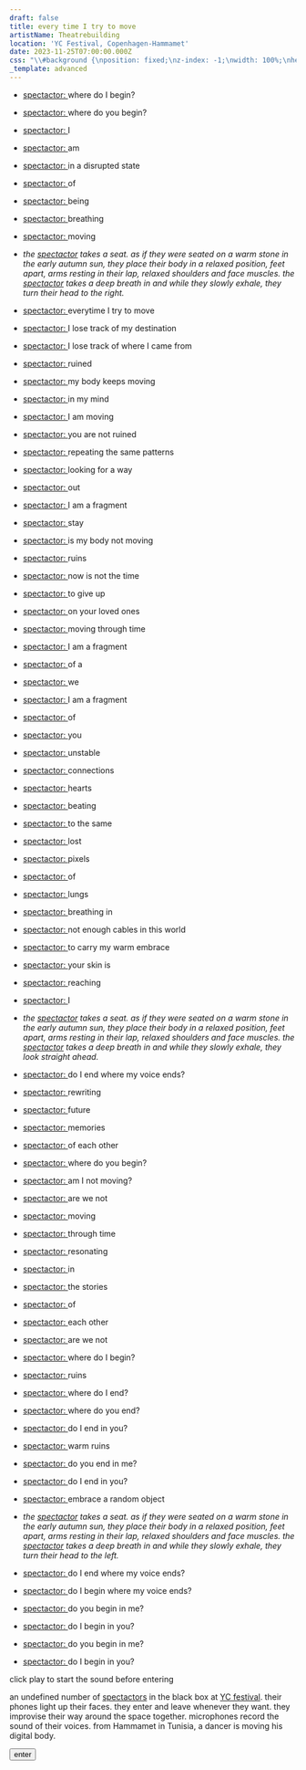 ```yaml
---
draft: false
title: every time I try to move
artistName: Theatrebuilding
location: 'YC Festival, Copenhagen-Hammamet'
date: 2023-11-25T07:00:00.000Z
css: "\\#background {\nposition: fixed;\nz-index: -1;\nwidth: 100%;\nheight: 100%;\nbackground: white;\ntransition: all 1s ease;\n}\n\n\\#welcome-screen {\ndisplay: flex;\nposition: fixed;\nflex-direction: column;\nalign-items: center;\njustify-content: center;\nleft: 0;\ntop: 0;\nheight: 100vh;\nwidth: 100vw;\nbackground-color: white;\nz-index: 5;\n}\n\n\\#startVideo {\nmargin: 25px;\nwidth: 100px;\nheight: 100px;\n}\n\n\\#text-container {\nposition: fixed;\ntop: 0;\nleft: 0;\nwidth: 100vw;\nmargin-left: 20px;\n\n```\nz-index: 2;\n```\n\n}\n\n\\#container {\nposition: absolute;\nheight: 100vh;\noverflow-y: scroll;\npadding-right: 10vw;\n\n}\n\nul{\nlist-style-type: none;\npadding: 0px;\n}\n\nli {\nfont-size: 4vw;\ncolor: black;\ntext-decoration: none;\n}\n\n\\#canvas {\nposition: fixed;\nz-index: 3;\\\npointer-events: none;\nbottom: 0;\nleft: 0;\nwidth: 100vw;\nheight: 100vh;\ntransform: scaleX(-1);\ntransition: all 1s ease;\n}\n\n\\#vimeo-container {\nposition: fixed;\nz-index: 1;\\\npointer-events: none;\ntop: 0;\nleft: 0;\nheight: 100vh;\nwidth: auto;\ntransition: all 1s ease;\n}\n\ni {\nfont-style: italic;\n}\n\nhtml, body {\nmargin: 0;\npadding: 0;\nheight: 100%;\nwidth: 100%;\noverflow: hidden;\n}\n\n```\n\t  /* unvisited link */\n```\n\na:link {\ncolor: black;\ntext-decoration: none;\n}\n\n/\\* visited link \\*/\na:visited {\ncolor: black;\ntext-decoration: none;\n}\n\n/\\* mouse over link \\*/\na:hover {\ncolor: white;\ntext-decoration: none;\n}\n\n/\\* selected link \\*/\na:active {\ncolor: black;\ntext-decoration: none;\n\n}\n\\#welcomeText{\nfont-size: 28px;\nfont-style: italic;\nmargin-left: 10vw;\nmargin-right: 10vw;\nmargin-top: 25px;\nmargin-bottom: 25px;\n}\n\n\\#enterPerformance {\nwidth: 150px;\nheight: 100px;\nfont-size: 18px;\n}\n"
_template: advanced
---
```


<script src="https://player.vimeo.com/api/player.js"></script>    

<div id="text-container">
    <div class="block" id="container">
        <ul data-current="0">
            <li><p><a href="https://en.wiktionary.org/wiki/spect-actor" target="_blank">spectactor: </a>where do I begin?</p></li>
            <li><p><a href="https://en.wiktionary.org/wiki/spect-actor" target="_blank">spectactor: </a>where do you begin?</p></li>
            <li><p><a href="https://en.wiktionary.org/wiki/spect-actor" target="_blank">spectactor: </a>I</p></li>
            <li><p><a href="https://en.wiktionary.org/wiki/spect-actor" target="_blank">spectactor: </a>am</p></li>
            <li><p><a href="https://en.wiktionary.org/wiki/spect-actor" target="_blank">spectactor: </a>in a disrupted state</p></li>
            <li><p><a href="https://en.wiktionary.org/wiki/spect-actor" target="_blank">spectactor: </a>of</p></li>
            <li><p><a href="https://en.wiktionary.org/wiki/spect-actor" target="_blank">spectactor: </a>being</p></li>
            <li><p><a href="https://en.wiktionary.org/wiki/spect-actor" target="_blank">spectactor: </a>breathing</p></li>
            <li><p><a href="https://en.wiktionary.org/wiki/spect-actor" target="_blank">spectactor: </a>moving</p></li>
            <li><p><i>the <a href="https://en.wiktionary.org/wiki/spect-actor" target="_blank">spectactor</a> takes a seat. as if they were seated on a warm stone in the early autumn sun, they place their body in a relaxed position, feet apart, arms resting in their lap, relaxed shoulders and face muscles. the <a href="https://en.wiktionary.org/wiki/spect-actor" target="_blank">spectactor</a> takes a deep breath in and while they slowly exhale, they turn their head to the right.</i></p></li>
            <li><p><a href="https://en.wiktionary.org/wiki/spect-actor" target="_blank">spectactor: </a>everytime I try to move</p></li>
            <li><p><a href="https://en.wiktionary.org/wiki/spect-actor" target="_blank">spectactor: </a>I lose track of my destination</p></li>
            <li><p><a href="https://en.wiktionary.org/wiki/spect-actor" target="_blank">spectactor: </a>I lose track of where I came from</p></li>
            <li><p><a href="https://en.wiktionary.org/wiki/spect-actor" target="_blank">spectactor: </a>ruined</p></li>
            <li><p class="highlighted"><a href="https://en.wiktionary.org/wiki/spect-actor" target="_blank">spectactor: </a>my body keeps moving</p></li>
            <li><p><a href="https://en.wiktionary.org/wiki/spect-actor" target="_blank">spectactor: </a>in my mind</p></li>
            <li><p><a href="https://en.wiktionary.org/wiki/spect-actor" target="_blank">spectactor: </a>I am moving</p></li>
            <li><p><a href="https://en.wiktionary.org/wiki/spect-actor" target="_blank">spectactor: </a>you are not ruined</p></li>
	          <li><p><a href="https://en.wiktionary.org/wiki/spect-actor" target="_blank">spectactor: </a>repeating the same patterns</p></li>
	          <li><p><a href="https://en.wiktionary.org/wiki/spect-actor" target="_blank">spectactor: </a>looking for a way</p></li>
	          <li><p><a href="https://en.wiktionary.org/wiki/spect-actor" target="_blank">spectactor: </a>out</p></li>
            <li><p><a href="https://en.wiktionary.org/wiki/spect-actor" target="_blank">spectactor: </a>I am a fragment</p></li>
            <li><p><a href="https://en.wiktionary.org/wiki/spect-actor" target="_blank">spectactor: </a>stay</p></li>
            <li><p><a href="https://en.wiktionary.org/wiki/spect-actor" target="_blank">spectactor: </a>is my body not moving</p></li>
            <li><p><a href="https://en.wiktionary.org/wiki/spect-actor" target="_blank">spectactor: </a>ruins</p></li>
            <li><p><a href="https://en.wiktionary.org/wiki/spect-actor" target="_blank">spectactor: </a>now is not the time</p></li> 
    	      <li><p><a href="https://en.wiktionary.org/wiki/spect-actor" target="_blank">spectactor: </a>to give up</p></li> 
	          <li><p><a href="https://en.wiktionary.org/wiki/spect-actor" target="_blank">spectactor: </a>on your loved ones</p></li>
            <li><p class="highlighted"><a href="https://en.wiktionary.org/wiki/spect-actor" target="_blank">spectactor: </a>moving through time</p></li>
            <li><p><a href="https://en.wiktionary.org/wiki/spect-actor" target="_blank">spectactor: </a>I am a fragment</p></li>
            <li><p><a href="https://en.wiktionary.org/wiki/spect-actor" target="_blank">spectactor: </a>of a</p></li>
            <li><p><a href="https://en.wiktionary.org/wiki/spect-actor" target="_blank">spectactor: </a>we</p></li>
            <li><p><a href="https://en.wiktionary.org/wiki/spect-actor" target="_blank">spectactor: </a>I am a fragment </p></li>
            <li><p><a href="https://en.wiktionary.org/wiki/spect-actor" target="_blank">spectactor: </a>of</p></li>
            <li><p><a href="https://en.wiktionary.org/wiki/spect-actor" target="_blank">spectactor: </a>you</p></li>
            <li><p class="highlighted"><a href="https://en.wiktionary.org/wiki/spect-actor" target="_blank">spectactor: </a>unstable</p></li>
            <li><p class="highlighted"><a href="https://en.wiktionary.org/wiki/spect-actor" target="_blank">spectactor: </a>connections</p></li>
            <li><p class="highlighted"><a href="https://en.wiktionary.org/wiki/spect-actor" target="_blank">spectactor: </a>hearts</p></li> 
            <li><p><a href="https://en.wiktionary.org/wiki/spect-actor" target="_blank">spectactor: </a>beating</p></li> 
            <li><p><a href="https://en.wiktionary.org/wiki/spect-actor" target="_blank">spectactor: </a>to the same</p></li>
            <li><p><a href="https://en.wiktionary.org/wiki/spect-actor" target="_blank">spectactor: </a>lost</p></li>
            <li><p><a href="https://en.wiktionary.org/wiki/spect-actor" target="_blank">spectactor: </a>pixels</p></li>
            <li><p><a href="https://en.wiktionary.org/wiki/spect-actor" target="_blank">spectactor: </a>of</p></li>
            <li><p><a href="https://en.wiktionary.org/wiki/spect-actor" target="_blank">spectactor: </a>lungs</p></li>
            <li><p><a href="https://en.wiktionary.org/wiki/spect-actor" target="_blank">spectactor: </a>breathing in</p></li>
            <li><p><a href="https://en.wiktionary.org/wiki/spect-actor" target="_blank">spectactor: </a>not enough cables in this world</p></li>
	          <li><p><a href="https://en.wiktionary.org/wiki/spect-actor" target="_blank">spectactor: </a>to carry my warm embrace</p></li>
            <li><p><a href="https://en.wiktionary.org/wiki/spect-actor" target="_blank">spectactor: </a>your skin is</p></li>
            <li><p><a href="https://en.wiktionary.org/wiki/spect-actor" target="_blank">spectactor: </a>reaching</p></li>
            <li><p><a href="https://en.wiktionary.org/wiki/spect-actor" target="_blank">spectactor: </a>I</p></li>
            <li><p><i>the <a href="https://en.wiktionary.org/wiki/spect-actor" target="_blank">spectactor</a> takes a seat. as if they were seated on a warm stone in the early autumn sun, they place their body in a relaxed position, feet apart, arms resting in their lap, relaxed shoulders and face muscles. the <a href="https://en.wiktionary.org/wiki/spect-actor" target="_blank">spectactor</a> takes a deep breath in and while they slowly exhale, they look straight ahead.</i></p></li>
            <li><p><a href="https://en.wiktionary.org/wiki/spect-actor" target="_blank">spectactor: </a>do I end where my voice ends?</p></li>
            <li><p><a href="https://en.wiktionary.org/wiki/spect-actor" target="_blank">spectactor: </a>rewriting</p></li>
	          <li><p><a href="https://en.wiktionary.org/wiki/spect-actor" target="_blank">spectactor: </a>future</p></li>
	          <li><p><a href="https://en.wiktionary.org/wiki/spect-actor" target="_blank">spectactor: </a>memories</p></li>
	          <li><p><a href="https://en.wiktionary.org/wiki/spect-actor" target="_blank">spectactor: </a>of each other</p></li>
            <li><p><a href="https://en.wiktionary.org/wiki/spect-actor" target="_blank">spectactor: </a>where do you begin?</p></li>
            <li><p><a href="https://en.wiktionary.org/wiki/spect-actor" target="_blank">spectactor: </a>am I not moving?</p></li>
            <li><p><a href="https://en.wiktionary.org/wiki/spect-actor" target="_blank">spectactor: </a>are we not</p></li> 
            <li><p><a href="https://en.wiktionary.org/wiki/spect-actor" target="_blank">spectactor: </a>moving</p></li>
            <li><p><a href="https://en.wiktionary.org/wiki/spect-actor" target="_blank">spectactor: </a>through time</p></li>
            <li><p class="highlighted"><a href="https://en.wiktionary.org/wiki/spect-actor" target="_blank">spectactor: </a>resonating</p></li> 
            <li><p><a href="https://en.wiktionary.org/wiki/spect-actor" target="_blank">spectactor: </a>in</p></li>
            <li><p><a href="https://en.wiktionary.org/wiki/spect-actor" target="_blank">spectactor: </a>the stories</p></li>
            <li><p><a href="https://en.wiktionary.org/wiki/spect-actor" target="_blank">spectactor: </a>of</p></li>
            <li><p><a href="https://en.wiktionary.org/wiki/spect-actor" target="_blank">spectactor: </a>each other</p></li>
            <li><p><a href="https://en.wiktionary.org/wiki/spect-actor" target="_blank">spectactor: </a>are we not</p></li>
            <li><p><a href="https://en.wiktionary.org/wiki/spect-actor" target="_blank">spectactor: </a>where do I begin?</p></li>
            <li><p><a href="https://en.wiktionary.org/wiki/spect-actor" target="_blank">spectactor: </a>ruins</p></li>
            <li><p><a href="https://en.wiktionary.org/wiki/spect-actor" target="_blank">spectactor: </a>where do I end?</p></li>
            <li><p><a href="https://en.wiktionary.org/wiki/spect-actor" target="_blank">spectactor: </a>where do you end?</p></li>
            <li><p><a href="https://en.wiktionary.org/wiki/spect-actor" target="_blank">spectactor: </a>do I end in you?</p></li>
            <li><p><a href="https://en.wiktionary.org/wiki/spect-actor" target="_blank">spectactor: </a>warm ruins</p></li>
            <li><p><a href="https://en.wiktionary.org/wiki/spect-actor" target="_blank">spectactor: </a>do you end in me?</p></li>
            <li><p><a href="https://en.wiktionary.org/wiki/spect-actor" target="_blank">spectactor: </a>do I end in you?</p></li>
            <li><p><a href="https://en.wiktionary.org/wiki/spect-actor" target="_blank">spectactor: </a>embrace a random object</p></li>
            <li><p><i>the <a href="https://en.wiktionary.org/wiki/spect-actor" target="_blank">spectactor</a> takes a seat. as if they were seated on a warm stone in the early autumn sun, they place their body in a relaxed position, feet apart, arms resting in their lap, relaxed shoulders and face muscles. the <a href="https://en.wiktionary.org/wiki/spect-actor" target="_blank">spectactor</a> takes a deep breath in and while they slowly exhale, they turn their head to the left.</i></p></li>
            <li><p><a href="https://en.wiktionary.org/wiki/spect-actor" target="_blank">spectactor: </a>do I end where my voice ends?</p></li>
            <li><p><a href="https://en.wiktionary.org/wiki/spect-actor" target="_blank">spectactor: </a>do I begin where my voice ends?</p></li>
            <li><p><a href="https://en.wiktionary.org/wiki/spect-actor" target="_blank">spectactor: </a>do you begin in me?</p></li>
            <li><p><a href="https://en.wiktionary.org/wiki/spect-actor" target="_blank">spectactor: </a>do I begin in you?</p></li>
            <li><p><a href="https://en.wiktionary.org/wiki/spect-actor" target="_blank">spectactor: </a>do you begin in me?</p></li>
            <li><p><a href="https://en.wiktionary.org/wiki/spect-actor" target="_blank">spectactor: </a>do I begin in you?</p></li>
        </ul>
    </div>
</div>

<div id="background"></div>
<div id="vimeo-container"></div>
<div id="vimeo-container-two"></div>
<canvas id="canvas" style="display: none;"></canvas>

<div id="welcome-screen">
  <div id="myRadioStream"><p>click play to start the sound before entering</p><script src="//myradiostream.com/embed/theatrebuilding"></script></div>
  <div id="welcomeText"><p>an undefined number of <a href="https://en.wiktionary.org/wiki/spect-actor" target="_blank">spectactors</a> in the black box at <a href="https://hautscene.dk/" target="_blank"> YC festival</a>. their phones light up their faces. they enter and leave whenever they want. they improvise their way around the space together. microphones record the sound of their voices. from Hammamet in Tunisia, a dancer is moving his digital body.</p></div>
  <div><button id="enterPerformance">enter</button></div>
</div>

<script>
const SELECTORS = {
    HTML: 'html',
    CANVAS: '#canvas',
    WELCOME_SCREEN: '#welcome-screen',
    VIMEO_CONTAINER: '#vimeo-container',
    VIMEO_CONTAINER_TWO: '#vimeo-container-two',
    FULLSCREEN_BTN: '#fullscreenBtn',
    ENTER_PERFORMANCE: '#enterPerformance',
    CONTAINER: '#container',
    BACKGROUND: '#background',
    SCRIPT: '#text-container',
    MYRADIOSTREAM: '#myRadioStream',
    WELCOME_TEXT: '#welcomeText',
};

const VIMEO_ID = '878938745';
const VIMEO_LIVE_ID = '3907577';
const UPDATE_INTERVAL = 2000; // 2 seconds
const INITIAL_RANDOM_NUMBER = 50;
const timeBetweenHighlighted = 30000;
const VIMEO_OPTIONS = {
    id: VIMEO_ID,
    height: window.innerHeight,
    loop: true,
    controls: false,
    autoplay: true,
    muted: true
};
const VIMEO_LIVE_OPTIONS = {
    id: VIMEO_LIVE_ID,
    height: window.innerHeight,
    loop: true,
    controls: false,
    autoplay: true,
    muted: true
};

let domSize = { height: window.innerHeight, width: window.innerWidth };
let state = {
    visibleTime: 0,
    randomNumber: INITIAL_RANDOM_NUMBER,
    vimeoVisible: false,
    canvasVisible: true,
    lastTimeUpdate: Date.now(),
    isBuffering: false
};

const elements = {
    html: document.querySelector(SELECTORS.HTML),
    canvas: document.getElementById(SELECTORS.CANVAS.slice(1)),
    myRadioStream: document.getElementById(SELECTORS.MYRADIOSTREAM.slice(1)),
    welcomeScreen: document.getElementById(SELECTORS.WELCOME_SCREEN.slice(1)),
    welcomeText: document.getElementById(SELECTORS.WELCOME_TEXT.slice(1)),
    vimeoContainer: document.querySelector(SELECTORS.VIMEO_CONTAINER),
    vimeoContainerTwo: document.querySelector(SELECTORS.VIMEO_CONTAINER_TWO),
    background: document.querySelector(SELECTORS.BACKGROUND),
    script: document.querySelector(SELECTORS.SCRIPT),
    video: document.createElement('video'),
    vimeoPlayer: null, // Initialized later
    vimeoPlayerTwo: null // Initialized later
};

// Initialize styles
elements.vimeoContainer.style.display = 'none';
elements.canvas.style.display = 'block';
elements.video.autoplay = true;
elements.video.muted = true;
elements.vimeoPlayer = new Vimeo.Player(elements.vimeoContainer, VIMEO_OPTIONS);
// elements.vimeoPlayerTwo = new Vimeo.Player(elements.vimeoContainerTwo, VIMEO_LIVE_OPTIONS);

function isMobileDevice() {
  const isMatchMediaMobile = window.matchMedia("(max-width: 768px)").matches;
  const isUserAgentMobile = /Mobi|Android/i.test(navigator.userAgent);
  
  return isMatchMediaMobile || isUserAgentMobile;
}


// Event Listeners
document.getElementById(SELECTORS.ENTER_PERFORMANCE.slice(1)).addEventListener('click', setupCamera);
document.getElementById(SELECTORS.CONTAINER.slice(1)).addEventListener('scroll', infinityScroll);

// Function declarations

function hideRadioLiveStream() {
  document.addEventListener( "DOMContentLoaded", function() {
    // const liveStreamScript = document.createElement('script');
    // const source = liveStreamScript.src = '//myradiostream.com/embed/theatrebuilding';
    // elements.welcomeScreen.appendChild(liveStreamScript);
    // console.log('COMEEEEE OOOOOONNNNNN');
    elements.myRadioStream.style.display = 'none';
  });
}

function setupVimeoPlayer() {
    elements.vimeoPlayer.on('play', () => elements.vimeoContainer.style.display = 'block');
    elements.vimeoPlayer.on('timeupdate', handleTimeUpdate);
}

function setupVimeoPlayerTwo() {
  elements.vimeoContainerTwo.style.position = 'fixed';
elements.vimeoContainerTwo.style.right = '0';
elements.vimeoContainerTwo.style.top = '0';
elements.vimeoContainerTwo.style.height = window.innerHeight + 'px';
// Adjust the width as needed to maintain aspect ratio
elements.vimeoContainerTwo.style.width = '56.25vh'; // This is an example value for a 16:9 aspect ratio

}

function handleTimeUpdate() {
    const now = Date.now();
    const timeDiff = now - state.lastTimeUpdate;

    if (timeDiff > UPDATE_INTERVAL) {
        state.isBuffering = !state.isBuffering;
        elements.vimeoContainer.style.display = state.isBuffering ? 'none' : 'block';
    }

    state.lastTimeUpdate = now;
}

async function setupCamera() {
  elements.welcomeScreen.style.display = "none";
  try {
    const stream = await navigator.mediaDevices.getUserMedia({
      video: { facingMode: 'user' },
    });
    elements.video.srcObject = stream;
    elements.video.muted = true; // Mute the video
    elements.video.playsInline = true; // Allows inline playback
    elements.video.addEventListener('loadedmetadata', () => {
    elements.video.play(); // Play video after metadata has loaded
    });

    const ctx = canvas.getContext('2d', { willReadFrequently: true });
    console.log('ctx: ' + ctx);
    const draw = () => {
//    console.log("Draw function called");
      ctx.drawImage(elements.video, 0, 0, canvas.width, canvas.height);
      const imageData = ctx.getImageData(0, 0, canvas.width, canvas.height);
      const data = imageData.data;
      const threshold = 40;
      const feather = 50;

      for (let i = 0; i < data.length; i += 4) {
        const brightness = (data[i] + data[i + 1] + data[i + 2]) / 3;

        if (brightness < threshold) {
          data[i + 3] = 0;
        } else if (brightness < threshold + feather) {
          data[i + 3] = 255 * ((brightness - threshold) / feather);
        }
      }

      ctx.putImageData(imageData, 0, 0);
      requestAnimationFrame(draw);
    };

    draw();
    hideWelcome();
  } catch (err) {
    console.error("An error occurred: ", err);
  }
}

function infinityScroll(event) {
  document.addEventListener( "DOMContentLoaded", function() {
//    console.log('DOM Content loaded. Yayyyyy')
    var div = document.getElementById( "container" );
    div.addEventListener( "scroll", function() {
//        console.log('You are scrolling!')
        var max_scroll = this.scrollHeight - this.clientHeight;
        var current_scroll = this.scrollTop;
        var bottom = 100;
            if ( current_scroll + bottom >= max_scroll ) {
                var ul = document.getElementsByTagName( "ul" )[ 0 ];
                var current = parseInt( ul.dataset.current, 10 );
                var li = document.getElementsByTagName( "li" )[ current ];
                var new_li = li.cloneNode( true );
                ul.appendChild( new_li );
                ul.dataset.current = current + 1; 
            }
        });
    });	
}

const turnOffLights = (minuteToRun) => {
  setInterval(() => {
    const date = new Date();
    if (date.getMinutes() === minuteToRun && date.getSeconds() === 0) {
      console.log(`Triggered at ${date}`);


    elements.background.style.transition = 'all 1s ease';
    elements.background.style.filter = 'brightness(100%)';
    elements.background.style.filter = 'brightness(0%)';
    elements.background.style.zIndex = '999';
    console.log('background darkened');
    turnOnLights(5000);


    }
  }, 1000);
};

const turnOnLights = (blackDelay) => {
  setTimeout(() => {
    const highlightedElements = document.querySelectorAll('.highlighted');

    highlightedElements.forEach((element, index) => {
      setTimeout(() => {
        element.style.transition = 'color 2s ease';
        elements.script.style.zIndex = '1000';
        element.scrollIntoView({ behavior: 'smooth', block: 'center' });
        element.style.color = '#000000';

        setTimeout(() => {
          element.style.color = '#FFFFFF';
        }, 10); // A brief delay for transition
      }, timeBetweenHighlighted * index);
    });

    // Reset styles after all elements have been processed
    const totalDuration = timeBetweenHighlighted * highlightedElements.length + 2000;
    setTimeout(() => {
      if (elements.background) {
        elements.background.style.zIndex = '-1';
        elements.background.style.filter = 'brightness(100%)';
        highlightedElements.forEach(element => {
          element.style.color = '#000000';
        });
      }
    }, totalDuration);
  }, blackDelay);
};

const showVimeo = (x) => {
  setInterval(() => {
    const random100 = Math.random() * 100;
   // console.log(random100);
    if (state.randomNumber > random100 && !state.vimeoVisible) {
      
      setupVimeoPlayer();
      elements.vimeoPlayer.loadVideo(VIMEO_ID).then(() => {
        hideControls();
        elements.vimeoPlayer.setVolume(0); // Assuming you still want it muted
        elements.vimeoPlayer.play();
        elements.vimeoContainer.style.display = 'block';
        state.vimeoVisible = true;
        chancePercentage();
      //  console.log(state.randomNumber);
      }).catch(error => {
        console.error("Error loading Vimeo video:", error);
      });
    } else {
   //   console.log(`showVimeo function did not run. Random number ${random100.toFixed(2)} is greater than ${state.randomNumber} or it was already playing`);
    }
  }, x * 1000);
};

const showVimeoLive = () => {
  elements.vimeoContainerTwo.innerHTML = `
  <div style="height:100%; width:100%; position:relative;">
    <iframe src="https://vimeo.com/event/3907577/embed" frameborder="0" 
            allow="autoplay; fullscreen; picture-in-picture" 
            style="position:absolute;top:0;left:0;width:100%;height:100%;background:white;">
    </iframe>
  </div>`;
  setupVimeoPlayerTwo();
    }

const showFace = (x) => {
  setInterval(() => {
    const random100 = Math.random() * 100;
    chancePercentage();
    if (state.randomNumber > random100 && state.canvasVisible == false) {
        elements.canvas.style.display = 'block';
        console.log("Canvas Initialized");
        console.log('stream: ' + elements.video.srcObject);
        state.canvasVisible = true
    } else {
    //  console.log(`showFace function did not run. Random number ${random100.toFixed(2)} is greater than ${state.randomNumber} OR it was already visible`);
    }
  }, x * 1000);
};

const hideVideos = (x) => {
  setInterval(() => {
    if (state.vimeoVisible || state.canvasVisible) {
      state.visibleTime += x;
      let logProb;
        if (state.visibleTime <= 60) {
            // Slowly rising probability in the first minute
            logProb = 0.05 * state.visibleTime;
        } else if (state.visibleTime <= 240) {
            // Faster rise in probability from 5% to 100% between 1 and 4 minutes
            logProb = 5 + 30 * ((state.visibleTime - 60) / (240 - 60));
        } else {
            // 100% probability after 4 minutes
            logProb = 100;
        }

      const chanceOfOff = Math.random() * 100;
   //   console.log('visible time ' + state.visibleTime);

      if (logProb > chanceOfOff) {
        elements.canvas.style.display = 'none';
        elements.vimeoPlayer.unload().then(() => {
          elements.vimeoContainer.style.display = 'none';
          state.vimeoVisible = false;
          state.canvasVisible = false;
          state.visibleTime = 0;
    //      console.log(`hid the videos`);
        }).catch(error => {
          console.error("Error unloading Vimeo video:", error);
        });
      } else {
    //    console.log(`Video(s) running but didn't hide`);
      }
    } else {
   //   console.log(`No videos are running`);
      state.visibleTime = 0;
    }
  }, x * 1000);
};

function hideControls() {
    elements.vimeoPlayer.getPaused().then(function(paused) {
        if (!paused) {
            elements.vimeoPlayer.unload().then(function() {
                elements.vimeoPlayer.loadVideo(vimeoID).then(function(id) {
                    elements.vimeoPlayer.setVolume(0);
                    elements.vimeoPlayer.setControls(false);
                    elements.vimeoPlayer.play();
                });
            });
        }
    });
}

const chancePercentage = () => {
  state.randomNumber = Math.floor(Math.random() * 51) + 50;
};

function hideWelcome() {
  elements.welcomeScreen.style.display = 'none';
  elements.canvas.style.display = 'none';
  elements.vimeoContainer.style.display = 'none';
  state.vimeoVisible = false;
  state.canvasVisible = false;
  state.visibleTime = 0;
  
}

function changeWelcomeText() {
  elements.welcomeText.innerHTML = `an undefined number of <a href="https://en.wiktionary.org/wiki/spect-actor" target="_blank">spectactors</a> in the black box at <a href="https://hautscene.dk/" target="_blank"> YC festival</a>. their phones light up their faces. they enter and leave whenever they want. they improvise their way around the space together. microphones record the sound of their voices. from Hammamet in Tunisia, a dancer is moving his digital body.`;
}

if (isMobileDevice()) {
// Initialize MOBILE
infinityScroll();
showVimeo(120);
showFace(260);
hideVideos(5);
turnOffLights(30);
hideRadioLiveStream();

} else {
  // Initialize DESKTOP
infinityScroll();
showVimeo(60);
showVimeoLive();
showFace(160);
hideVideos(5);
turnOffLights(8);
changeWelcomeText();
 }




</script>
